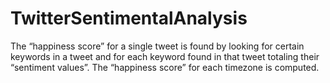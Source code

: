 # TwitterSentimentalAnalysis
The “happiness score” for a single tweet is found by looking for certain keywords in a tweet and for each keyword found in that tweet totaling their “sentiment values”. The “happiness score” for each timezone is computed.
